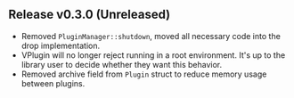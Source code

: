 ## Release v0.3.0 (Unreleased)
- Removed `PluginManager::shutdown`, moved all necessary code into the drop implementation.
- VPlugin will no longer reject running in a root environment. It's up to the library user to decide whether
  they want this behavior.
- Removed archive field from `Plugin` struct to reduce memory usage between plugins.